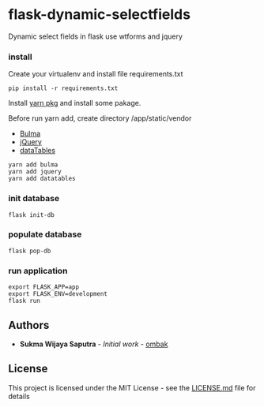 # flask-dynamic-selectfields
Dynamic select fields in flask use wtforms and jquery

### install
Create your virtualenv and install file requirements.txt

```
pip install -r requirements.txt
```

Install [yarn pkg](https://yarnpkg.com/en/) and install some pakage.

Before run yarn add, create directory /app/static/vendor

* [Bulma](https://bulma.io/) 
* [jQuery](https://jquery.com/)
* [dataTables](https://datatables.net/)

```
yarn add bulma
yarn add jquery
yarn add datatables
```

### init database
```
flask init-db
```

### populate database
```
flask pop-db
```

### run application
```
export FLASK_APP=app
export FLASK_ENV=development
flask run
```

## Authors

* **Sukma Wijaya Saputra** - *Initial work* - [ombak](https://github.com/ombak)


## License

This project is licensed under the MIT License - see the [LICENSE.md](LICENSE.md) file for details

